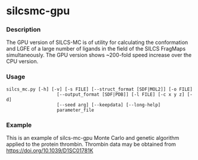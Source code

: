 # silcsmc-gpu

### Description
The GPU version of SILCS-MC is of utility for calculating the conformation and LGFE of a large number of ligands in the field of the SILCS FragMaps simultaneously. The GPU version shows ~200-fold speed increase over the CPU version.

### Usage
```
silcs_mc.py [-h] [-v] [-s FILE] [--struct_format [SDF|MOL2]] [-o FILE]
                   [--output_format [SDF|PDB]] [-l FILE] [-c x y z] [-d]
                   [--seed arg] [--keepdata] [--long-help]
                   parameter_file
```

### Example
This is an example of silcs-mc-gpu Monte Carlo and genetic algorithm applied to the protein thrombin. 
Thrombin data may be obtained from https://doi.org/10.1039/D1SC01781K
